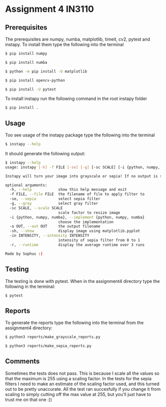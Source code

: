# Assignment 4 IN3110

## Prerequisites

The prerequisites are numpy, numba, matplotlib, timeit, cv2, pytest and instapy.
To install them type the following into the terminal 

```bash
$ pip install numpy
```

```bash
$ pip install numba
```

```bash
$ python -m pip install -U matplotlib
```

```bash
$ pip install opencv-python
```

```bash
$ pip install -U pytest
```

To install instapy run the following command in the root instapy folder

```bash
$ pip install .
```



## Usage

Too see usage of the instapy package type the following into the terminal
```bash
$ instapy --help
```
It should generate the following output:
```bash
$ instapy --help
usage: instapy [-h] -f FILE [-se] [-g] [-sc SCALE] [-i {python, numpy, numba}] [-o OUT] [-sh] [-in INTENSITY] [-r]

Instapy will turn your image into grayscale or sepia! If no output is specified it will show the new image without saving.

optional arguments:
  -h, --help            show this help message and exit
  -f FILE, --file FILE  the filename of file to apply filter to
  -se, --sepia          select sepia filter
  -g, --gray            select gray filter
  -sc SCALE, --scale SCALE
                        scale factor to resize image
  -i {python, numpy, numba}, --implement {python, numpy, numba}
                        choose the implementation
  -o OUT, --out OUT     the output filename
  -sh, --show           display image using matplotlib.pyplot
  -in INTENSITY, --intensity INTENSITY
                        intensity of sepia filter from 0 to 1
  -r, --runtime         display the average runtime over 3 runs

Made by Sophus :)
```


## Testing

The testing is done with pytest. When in the assignment4 directory type the following in the terminal:

```bash
$ pytest
```

## Reports

To generate the reports type the following into the terminal from the assignment4 directory:
```bash
$ python3 reports/make_grayscale_reports.py
```
```bash
$ python3 reports/make_sepia_reports.py
```

## Comments

Sometimes the tests does not pass. This is because I scale all the values so that the maximum is 255 using a scaling factor.
In the tests for the sepia filters I need to make an estimate of the scaling factor used, and this turned out to be pretty unaccurate. 
All the test ran succesfully if you change it from scaling to simply cutting off the max value at 255, but you'll just have to trust me on that one :)) 
